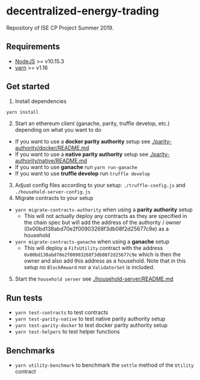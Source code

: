 # decentralized-energy-trading

Repository of ISE CP Project Summer 2019.

## Requirements
- [NodeJS](https://nodejs.org/en/download/) >= v10.15.3
- [yarn](https://yarnpkg.com/lang/en/docs/install) >= v1.16 

## Get started
1. Install dependencies
```bash
yarn install
```
2. Start an ethereum client (ganache, parity, truffle develop, etc.) depending on what you want to do
- If you want to use a **docker parity authority** setup see [./parity-authority/docker/README.md](./parity-authority/docker/README.md)
- If you want to use a **native parity authority** setup see [./parity-authority/native/README.md](./parity-authority/native/README.md)
- If you want to use **ganache** run `yarn run-ganache`
- If you want to use **truffle develop** run `truffle develop`
3. Adjust config files according to your setup: `./truffle-config.js` and `./household-server-config.js`
4. Migrate contracts to your setup
- `yarn migrate-contracts-authority` when using a **parity authority** setup
  - This will not actually deploy any contracts as they are specified in the chain spec but will add the address of the authority / owner (0x00bd138abd70e2f00903268f3db08f2d25677c9e) as a household
- `yarn migrate-contracts-ganache` when using a **ganache** setup
  - This will deploy a `FifsUtility` contract with the address `0x00bd138abd70e2f00903268f3db08f2d25677c9e` which is then the owner and also add this address as a household. Note that in this setup no `BlockReward` nor a `ValidatorSet` is included.
5. Start the `household server` see [./household-server/README.md](./household-server/README.md)

## Run tests
- `yarn test-contracts` to test contracts
- `yarn test-parity-native` to test native parity authority setup
- `yarn test-parity-docker` to test docker parity authority setup
- `yarn test-helpers` to test helper functions

## Benchmarks
- `yarn utility-benchmark` to benchmark the `settle` method of the `Utility` contract
